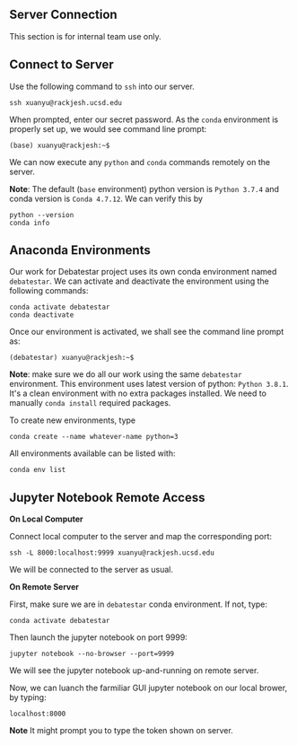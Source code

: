 ## Server Connection

This section is for internal team use only. 

## Connect to Server

Use the following command to `ssh` into our server. 
```
ssh xuanyu@rackjesh.ucsd.edu
```
When prompted, enter our secret password. As the `conda` environment is properly
set up, we would see command line prompt:
```
(base) xuanyu@rackjesh:~$
```
We can now execute any `python` and `conda` commands remotely on the server. 

**Note**: The default (`base` environment) python version is `Python 3.7.4` and conda version is `Conda 4.7.12`. We can verify this by
```
python --version
conda info
```

## Anaconda Environments

Our work for Debatestar project uses its own conda environment named `debatestar`. 
We can activate and deactivate the environment using the following commands:
```
conda activate debatestar
conda deactivate
```
Once our environment is activated, we shall see the command line prompt as:
```
(debatestar) xuanyu@rackjesh:~$
```
**Note**: make sure we do all our work using the same `debatestar` environment. 
This environment uses latest version of python: `Python 3.8.1`. It's a clean environment
with no extra packages installed. We need to manually `conda install` required packages.

To create new environments, type
```
conda create --name whatever-name python=3
```

All environments available can be listed with:
```
conda env list
```

## Jupyter Notebook Remote Access

**On Local Computer**

Connect local computer to the server and map the corresponding port:
```
ssh -L 8000:localhost:9999 xuanyu@rackjesh.ucsd.edu
```
We will be connected to the server as usual.

**On Remote Server**

First, make sure we are in `debatestar` conda environment. If not, type:
```
conda activate debatestar
```

Then launch the jupyter notebook on port 9999:
```
jupyter notebook --no-browser --port=9999
```
We will see the jupyter notebook up-and-running on remote server. 

Now, we can luanch the farmiliar GUI jupyter notebook on our local brower, by typing:
```
localhost:8000
```
**Note** It might prompt you to type the token shown on server. 







